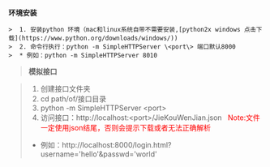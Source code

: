 
**环境安装**
```
>  1. 安装python 环境（mac和linux系统自带不需要安装,[python2x windows 点击下载](https://www.python.org/downloads/windows/))
>  2. 命令行执行：python -m SimpleHTTPServer \<port\> 端口默认8000
>  * 例如：python -m SimpleHTTPServer 8010
```

>**模拟接口**

>  1. 创建接口文件夹
>  2. cd path/of/接口目录
>  3. python -m SimpleHTTPServer \<port\>
>  4. 访问接口：http://localhost:\<port\>/JieKouWenJian.json <font color='red'>&#160;&#160;Note:文件一定使用json结尾，否则会提示下载或者无法正确解析</font>
>  * 例如：http://localhost:8000/login.html?username='hello'&passwd='world'